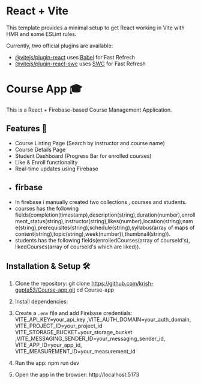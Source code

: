 # React + Vite

This template provides a minimal setup to get React working in Vite with HMR and some ESLint rules.

Currently, two official plugins are available:

- [@vitejs/plugin-react](https://github.com/vitejs/vite-plugin-react/blob/main/packages/plugin-react/README.md) uses [Babel](https://babeljs.io/) for Fast Refresh
- [@vitejs/plugin-react-swc](https://github.com/vitejs/vite-plugin-react-swc) uses [SWC](https://swc.rs/) for Fast Refresh

# Course App 🎓

This is a React + Firebase-based Course Management Application.

## Features 🚀
- Course Listing Page (Search by instructor and course name)
- Course Details Page
- Student Dashboard (Progress Bar for enrolled courses)
- Like & Enroll functionality
- Real-time updates using Firebase
- ## firbase
- In firebase i manually created two collections , courses and students.
- courses has the following fields(completion(timestamp),description(string),duration(number),enrollment_status(string),instructor(string),likes(number),location(string),name(string),prerequisites(string),schedule(string),syllabus(array of maps of content(string),topic(string),week(number)),thumbnail(string)).
- students has the following fields(enrolledCourses(array of courseId's), likedCourses(array of courseId's which are liked)).

## Installation & Setup 🛠
1. Clone the repository:
git clone https://github.com/krish-gupta53/Course-app.git cd Course-app

2. Install dependencies:

3. Create a `.env` file and add Firebase credentials:
VITE_API_KEY=your_api_key ,VITE_AUTH_DOMAIN=your_auth_domain, VITE_PROJECT_ID=your_project_id VITE_STORAGE_BUCKET=your_storage_bucket ,VITE_MESSAGING_SENDER_ID=your_messaging_sender_id, VITE_APP_ID=your_app_id, VITE_MEASUREMENT_ID=your_measurement_id

4. Run the app:
npm run dev

5. Open the app in the browser:
http://localhost:5173
